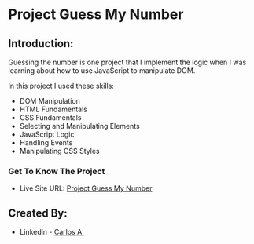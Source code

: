 # Project Guess My Number

## Introduction:

Guessing the number is one project that I implement the logic when I was learning about how to use JavaScript to manipulate DOM.

In this project I used these skills:

- DOM Manipulation
- HTML Fundamentals
- CSS Fundamentals
- Selecting and Manipulating Elements
- JavaScript Logic
- Handling Events
- Manipulating CSS Styles

### Get To Know The Project

- Live Site URL: [Project Guess My Number](https://project-guess-my-number.vercel.app/)


## Created By:

- Linkedin - [Carlos A.](https://www.linkedin.com/in/carlosafonsoflach/)
